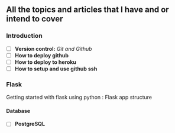 ## All the topics and articles that I have and or intend to cover

### Introduction

- [ ] **Version control:** *Git and Github*
- [ ] **How to deploy github**
- [ ] **How to deploy to heroku**
- [ ] **How to setup and use github ssh**

### Flask
Getting started with flask using python
: Flask app structure

#### Database
- [ ] **PostgreSQL**